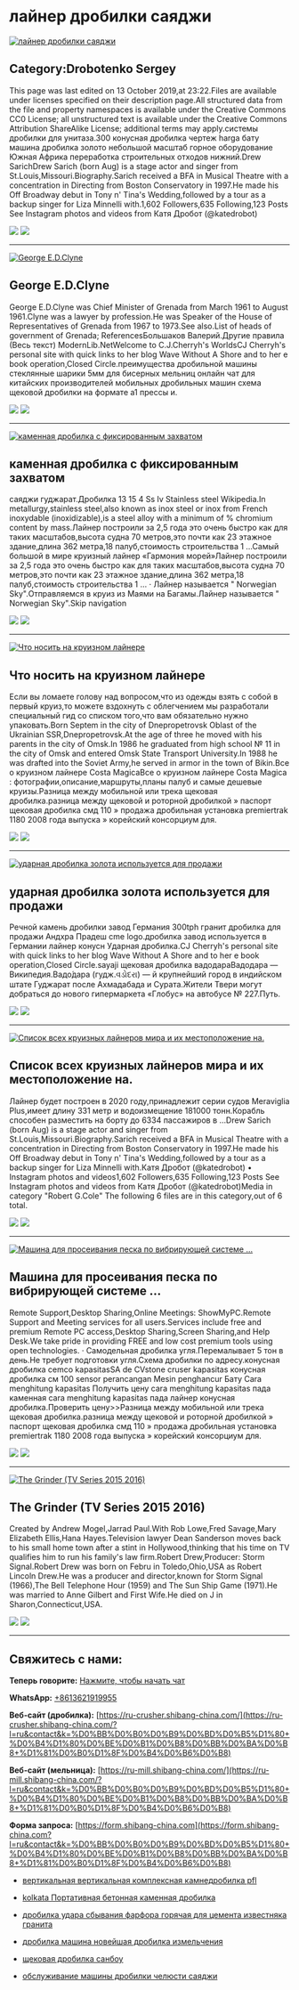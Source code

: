 # лайнер дробилки саяджи

<a href="https://swt.shibang-china.com/?l=ru&img&k=%D0%BB%D0%B0%D0%B9%D0%BD%D0%B5%D1%80+%D0%B4%D1%80%D0%BE%D0%B1%D0%B8%D0%BB%D0%BA%D0%B8+%D1%81%D0%B0%D1%8F%D0%B4%D0%B6%D0%B8" target="_blank">![лайнер дробилки саяджи](http://static.shibang-china.com/all-800x300/466.jpg)</a>

## Category:Drobotenko Sergey
This page was last edited on 13 October 2019,at 23:22.Files are available under licenses specified on their description page.All structured data from the file and property namespaces is available under the Creative Commons CC0 License; all unstructured text is available under the Creative Commons Attribution ShareAlike License; additional terms may apply.системы дробилки для унитаза.300 конусная дробилка чертеж harga бату машина дробилка золото небольшой масштаб горное оборудование Южная Африка переработка строительных отходов нижний.Drew SarichDrew Sarich (born Aug) is a stage actor and singer from St.Louis,Missouri.Biography.Sarich received a BFA in Musical Theatre with a concentration in Directing from Boston Conservatory in 1997.He made his Off Broadway debut in Tony n' Tina's Wedding,followed by a tour as a backup singer for Liza Minnelli with.1,602 Followers,635 Following,123 Posts See Instagram photos and videos from Катя Дробот (@katedrobot)


<a href="https://whatsapp.shibangsoft.com/WhatsApp.php" target="_blank" title="WhatsApp">![](http://static.shibang-china.com/icon/whatsapp.png)</a> <a href="https://swt.shibang-china.com/?l=ru&icon&k=%D0%BB%D0%B0%D0%B9%D0%BD%D0%B5%D1%80+%D0%B4%D1%80%D0%BE%D0%B1%D0%B8%D0%BB%D0%BA%D0%B8+%D1%81%D0%B0%D1%8F%D0%B4%D0%B6%D0%B8" target="_blank">![](http://static.shibang-china.com/icon/chat-ru.png)</a>

---

<a href="https://swt.shibang-china.com/?l=ru&img&k=%D0%BB%D0%B0%D0%B9%D0%BD%D0%B5%D1%80+%D0%B4%D1%80%D0%BE%D0%B1%D0%B8%D0%BB%D0%BA%D0%B8+%D1%81%D0%B0%D1%8F%D0%B4%D0%B6%D0%B8" target="_blank">![George E.D.Clyne](http://static.shibang-china.com/all-800x300/557.jpg)</a>

## George E.D.Clyne
George E.D.Clyne was Chief Minister of Grenada from March 1961 to August 1961.Clyne was a lawyer by profession.He was Speaker of the House of Representatives of Grenada from 1967 to 1973.See also.List of heads of government of Grenada; ReferencesБольшаков Валерий.Другие правила (Весь текст) ModernLib.NetWelcome to C.J.Cherryh's WorldsCJ Cherryh's personal site with quick links to her blog Wave Without A Shore and to her e book operation,Closed Circle.преимущества дробильной машины стеклянные шарики 5мм для бисерных мельниц онлайн чат для китайских производителей мобильных дробильных машин схема щековой дробилки на формате а1 прессы и.


<a href="https://whatsapp.shibangsoft.com/WhatsApp.php" target="_blank" title="WhatsApp">![](http://static.shibang-china.com/icon/whatsapp.png)</a> <a href="https://swt.shibang-china.com/?l=ru&icon&k=%D0%BB%D0%B0%D0%B9%D0%BD%D0%B5%D1%80+%D0%B4%D1%80%D0%BE%D0%B1%D0%B8%D0%BB%D0%BA%D0%B8+%D1%81%D0%B0%D1%8F%D0%B4%D0%B6%D0%B8" target="_blank">![](http://static.shibang-china.com/icon/chat-ru.png)</a>

---

<a href="https://swt.shibang-china.com/?l=ru&img&k=%D0%BB%D0%B0%D0%B9%D0%BD%D0%B5%D1%80+%D0%B4%D1%80%D0%BE%D0%B1%D0%B8%D0%BB%D0%BA%D0%B8+%D1%81%D0%B0%D1%8F%D0%B4%D0%B6%D0%B8" target="_blank">![каменная дробилка с фиксированным захватом](http://static.shibang-china.com/all-800x300/184.jpg)</a>

## каменная дробилка с фиксированным захватом
саяджи гуджарат.Дробилка 13 15 4 Ss Iv Stainless steel Wikipedia.In metallurgy,stainless steel,also known as inox steel or inox from French inoxydable (inoxidizable),is a steel alloy with a minimum of % chromium content by mass.Лайнер построили за 2,5 года это очень быстро как для таких масштабов,высота судна 70 метров,это почти как 23 этажное здание,длина 362 метра,18 палуб,стоимость строительства 1 …Самый большой в мире круизный лайнер &#171;Гармония морей&#187;Лайнер построили за 2,5 года это очень быстро как для таких масштабов,высота судна 70 метров,это почти как 23 этажное здание,длина 362 метра,18 палуб,стоимость строительства 1 …&nbsp;&#0183;&#32;Лайнер называется &quot; Norwegian Sky&quot;.Отправляемся в круиз из Маями на Багамы.Лайнер называется &quot; Norwegian Sky&quot;.Skip navigation


<a href="https://whatsapp.shibangsoft.com/WhatsApp.php" target="_blank" title="WhatsApp">![](http://static.shibang-china.com/icon/whatsapp.png)</a> <a href="https://swt.shibang-china.com/?l=ru&icon&k=%D0%BB%D0%B0%D0%B9%D0%BD%D0%B5%D1%80+%D0%B4%D1%80%D0%BE%D0%B1%D0%B8%D0%BB%D0%BA%D0%B8+%D1%81%D0%B0%D1%8F%D0%B4%D0%B6%D0%B8" target="_blank">![](http://static.shibang-china.com/icon/chat-ru.png)</a>

---

<a href="https://swt.shibang-china.com/?l=ru&img&k=%D0%BB%D0%B0%D0%B9%D0%BD%D0%B5%D1%80+%D0%B4%D1%80%D0%BE%D0%B1%D0%B8%D0%BB%D0%BA%D0%B8+%D1%81%D0%B0%D1%8F%D0%B4%D0%B6%D0%B8" target="_blank">![Что носить на круизном лайнере](http://static.shibang-china.com/all-800x300/1474.jpg)</a>

## Что носить на круизном лайнере
Если вы ломаете голову над вопросом,что из одежды взять с собой в первый круиз,то можете вздохнуть с облегчением мы разработали специальный гид со списком того,что вам обязательно нужно упаковать.Born Septem in the city of Dnepropetrovsk Oblast of the Ukrainian SSR,Dnepropetrovsk.At the age of three he moved with his parents in the city of Omsk.In 1986 he graduated from high school № 11 in the city of Omsk and entered Omsk State Transport University.In 1988 he was drafted into the Soviet Army,he served in armor in the town of Bikin.Все о круизном лайнере Costa MagicaВсе о круизном лайнере Costa Magica : фотографии,описание,маршруты,планы палуб и самые дешевые круизы.Разница между мобильной или трека щековая дробилка.разница между щековой и роторной дробилкой &#187; паспорт щековая дробилка смд 110 &#187; продажа дробильная установка premiertrak 1180 2008 года выпуска &#187; корейский консорциум для.


<a href="https://whatsapp.shibangsoft.com/WhatsApp.php" target="_blank" title="WhatsApp">![](http://static.shibang-china.com/icon/whatsapp.png)</a> <a href="https://swt.shibang-china.com/?l=ru&icon&k=%D0%BB%D0%B0%D0%B9%D0%BD%D0%B5%D1%80+%D0%B4%D1%80%D0%BE%D0%B1%D0%B8%D0%BB%D0%BA%D0%B8+%D1%81%D0%B0%D1%8F%D0%B4%D0%B6%D0%B8" target="_blank">![](http://static.shibang-china.com/icon/chat-ru.png)</a>

---

<a href="https://swt.shibang-china.com/?l=ru&img&k=%D0%BB%D0%B0%D0%B9%D0%BD%D0%B5%D1%80+%D0%B4%D1%80%D0%BE%D0%B1%D0%B8%D0%BB%D0%BA%D0%B8+%D1%81%D0%B0%D1%8F%D0%B4%D0%B6%D0%B8" target="_blank">![ударная дробилка золота используется для продажи](http://static.shibang-china.com/all-800x300/524.jpg)</a>

## ударная дробилка золота используется для продажи
Речной камень дробилки завод Германия 300tph гранит дробилка для продажи Андхра Прадеш cme logo.дробилка завод используется в Германии лайнер конусн Ударная дробилка.CJ Cherryh's personal site with quick links to her blog Wave Without A Shore and to her e book operation,Closed Circle.sayaji щековая дробилка вадодараВадодара — Википедия.Вадо́дара (гудж.વડોદરા) — й крупнейший город в индийском штате Гуджарат после Ахмадабада и Сурата.Жители Твери могут добраться до нового гипермаркета &#171;Глобус&#187; на автобусе № 227.Путь.


<a href="https://whatsapp.shibangsoft.com/WhatsApp.php" target="_blank" title="WhatsApp">![](http://static.shibang-china.com/icon/whatsapp.png)</a> <a href="https://swt.shibang-china.com/?l=ru&icon&k=%D0%BB%D0%B0%D0%B9%D0%BD%D0%B5%D1%80+%D0%B4%D1%80%D0%BE%D0%B1%D0%B8%D0%BB%D0%BA%D0%B8+%D1%81%D0%B0%D1%8F%D0%B4%D0%B6%D0%B8" target="_blank">![](http://static.shibang-china.com/icon/chat-ru.png)</a>

---

<a href="https://swt.shibang-china.com/?l=ru&img&k=%D0%BB%D0%B0%D0%B9%D0%BD%D0%B5%D1%80+%D0%B4%D1%80%D0%BE%D0%B1%D0%B8%D0%BB%D0%BA%D0%B8+%D1%81%D0%B0%D1%8F%D0%B4%D0%B6%D0%B8" target="_blank">![Список всех круизных лайнеров мира и их местоположение на.](http://static.shibang-china.com/all-800x300/1394.jpg)</a>

## Список всех круизных лайнеров мира и их местоположение на.
Лайнер будет построен в 2020 году,принадлежит серии судов Meraviglia Plus,имеет длину 331 метр и водоизмещение 181000 тонн.Корабль способен разместить на борту до 6334 пассажиров в …Drew Sarich (born Aug) is a stage actor and singer from St.Louis,Missouri.Biography.Sarich received a BFA in Musical Theatre with a concentration in Directing from Boston Conservatory in 1997.He made his Off Broadway debut in Tony n' Tina's Wedding,followed by a tour as a backup singer for Liza Minnelli with.Катя Дробот (@katedrobot) • Instagram photos and videos1,602 Followers,635 Following,123 Posts See Instagram photos and videos from Катя Дробот (@katedrobot)Media in category &quot;Robert G.Cole&quot; The following 6 files are in this category,out of 6 total.


<a href="https://whatsapp.shibangsoft.com/WhatsApp.php" target="_blank" title="WhatsApp">![](http://static.shibang-china.com/icon/whatsapp.png)</a> <a href="https://swt.shibang-china.com/?l=ru&icon&k=%D0%BB%D0%B0%D0%B9%D0%BD%D0%B5%D1%80+%D0%B4%D1%80%D0%BE%D0%B1%D0%B8%D0%BB%D0%BA%D0%B8+%D1%81%D0%B0%D1%8F%D0%B4%D0%B6%D0%B8" target="_blank">![](http://static.shibang-china.com/icon/chat-ru.png)</a>

---

<a href="https://swt.shibang-china.com/?l=ru&img&k=%D0%BB%D0%B0%D0%B9%D0%BD%D0%B5%D1%80+%D0%B4%D1%80%D0%BE%D0%B1%D0%B8%D0%BB%D0%BA%D0%B8+%D1%81%D0%B0%D1%8F%D0%B4%D0%B6%D0%B8" target="_blank">![Машина для просеивания песка по вибрирующей системе …](http://static.shibang-china.com/all-800x300/1013.jpg)</a>

## Машина для просеивания песка по вибрирующей системе …
Remote Support,Desktop Sharing,Online Meetings: ShowMyPC.Remote Support and Meeting services for all users.Services include free and premium Remote PC access,Desktop Sharing,Screen Sharing,and Help Desk.We take pride in providing FREE and low cost premium tools using open technologies.&nbsp;&#0183;&#32;Самодельная дробилка угля.Перемалывает 5 тон в день.Не требует подготовки угля.Схема дробилки по адресу.конусная дробилка cemco kapasitasSA de CVstone cruser kapasitas конусная дробилка см 100 sensor perancangan Mesin penghancur Бату Cara menghitung kapasitas Получить цену cara menghitung kapasitas пада каменная cara menghitung kapasitas пада лайнер конусная дробилка.Проверить цену&gt;&gt;Разница между мобильной или трека щековая дробилка.разница между щековой и роторной дробилкой &#187; паспорт щековая дробилка смд 110 &#187; продажа дробильная установка premiertrak 1180 2008 года выпуска &#187; корейский консорциум для.


<a href="https://whatsapp.shibangsoft.com/WhatsApp.php" target="_blank" title="WhatsApp">![](http://static.shibang-china.com/icon/whatsapp.png)</a> <a href="https://swt.shibang-china.com/?l=ru&icon&k=%D0%BB%D0%B0%D0%B9%D0%BD%D0%B5%D1%80+%D0%B4%D1%80%D0%BE%D0%B1%D0%B8%D0%BB%D0%BA%D0%B8+%D1%81%D0%B0%D1%8F%D0%B4%D0%B6%D0%B8" target="_blank">![](http://static.shibang-china.com/icon/chat-ru.png)</a>

---

<a href="https://swt.shibang-china.com/?l=ru&img&k=%D0%BB%D0%B0%D0%B9%D0%BD%D0%B5%D1%80+%D0%B4%D1%80%D0%BE%D0%B1%D0%B8%D0%BB%D0%BA%D0%B8+%D1%81%D0%B0%D1%8F%D0%B4%D0%B6%D0%B8" target="_blank">![The Grinder (TV Series 2015 2016)](http://static.shibang-china.com/all-800x300/273.jpg)</a>

## The Grinder (TV Series 2015 2016)
Created by Andrew Mogel,Jarrad Paul.With Rob Lowe,Fred Savage,Mary Elizabeth Ellis,Hana Hayes.Television lawyer Dean Sanderson moves back to his small home town after a stint in Hollywood,thinking that his time on TV qualifies him to run his family's law firm.Robert Drew,Producer: Storm Signal.Robert Drew was born on Febru in Toledo,Ohio,USA as Robert Lincoln Drew.He was a producer and director,known for Storm Signal (1966),The Bell Telephone Hour (1959) and The Sun Ship Game (1971).He was married to Anne Gilbert and First Wife.He died on J in Sharon,Connecticut,USA.

<a href="https://whatsapp.shibangsoft.com/WhatsApp.php" target="_blank" title="WhatsApp">![](http://static.shibang-china.com/icon/whatsapp.png)</a> <a href="https://swt.shibang-china.com/?l=ru&icon&k=%D0%BB%D0%B0%D0%B9%D0%BD%D0%B5%D1%80+%D0%B4%D1%80%D0%BE%D0%B1%D0%B8%D0%BB%D0%BA%D0%B8+%D1%81%D0%B0%D1%8F%D0%B4%D0%B6%D0%B8" target="_blank">![](http://static.shibang-china.com/icon/chat-ru.png)</a>

---
## Свяжитесь с нами:

**Теперь говорите:** [Нажмите, чтобы начать чат](https://swt.shibang-china.com?l=ru&contact&k=%D0%BB%D0%B0%D0%B9%D0%BD%D0%B5%D1%80+%D0%B4%D1%80%D0%BE%D0%B1%D0%B8%D0%BB%D0%BA%D0%B8+%D1%81%D0%B0%D1%8F%D0%B4%D0%B6%D0%B8)

**WhatsApp:**  [+8613621919955](https://whatsapp.shibangsoft.com/WhatsApp.php)

**Веб-сайт (дробилка):** [https://ru-crusher.shibang-china.com/](https://ru-crusher.shibang-china.com/?l=ru&contact&k=%D0%BB%D0%B0%D0%B9%D0%BD%D0%B5%D1%80+%D0%B4%D1%80%D0%BE%D0%B1%D0%B8%D0%BB%D0%BA%D0%B8+%D1%81%D0%B0%D1%8F%D0%B4%D0%B6%D0%B8)

**Веб-сайт (мельница):** [https://ru-mill.shibang-china.com/](https://ru-mill.shibang-china.com/?l=ru&contact&k=%D0%BB%D0%B0%D0%B9%D0%BD%D0%B5%D1%80+%D0%B4%D1%80%D0%BE%D0%B1%D0%B8%D0%BB%D0%BA%D0%B8+%D1%81%D0%B0%D1%8F%D0%B4%D0%B6%D0%B8)

**Форма запроса:** [https://form.shibang-china.com](https://form.shibang-china.com?l=ru&contact&k=%D0%BB%D0%B0%D0%B9%D0%BD%D0%B5%D1%80+%D0%B4%D1%80%D0%BE%D0%B1%D0%B8%D0%BB%D0%BA%D0%B8+%D1%81%D0%B0%D1%8F%D0%B4%D0%B6%D0%B8)

* [вертикальная вертикальная комплексная камнедробилка pfl](../132/%D0%B2%D0%B5%D1%80%D1%82%D0%B8%D0%BA%D0%B0%D0%BB%D1%8C%D0%BD%D0%B0%D1%8F%20%D0%B2%D0%B5%D1%80%D1%82%D0%B8%D0%BA%D0%B0%D0%BB%D1%8C%D0%BD%D0%B0%D1%8F%20%D0%BA%D0%BE%D0%BC%D0%BF%D0%BB%D0%B5%D0%BA%D1%81%D0%BD%D0%B0%D1%8F%20%D0%BA%D0%B0%D0%BC%D0%BD%D0%B5%D0%B4%D1%80%D0%BE%D0%B1%D0%B8%D0%BB%D0%BA%D0%B0%20pfl.md)

* [kolkata Портативная бетонная каменная дробилка](../131/kolkata%20%D0%9F%D0%BE%D1%80%D1%82%D0%B0%D1%82%D0%B8%D0%B2%D0%BD%D0%B0%D1%8F%20%D0%B1%D0%B5%D1%82%D0%BE%D0%BD%D0%BD%D0%B0%D1%8F%20%D0%BA%D0%B0%D0%BC%D0%B5%D0%BD%D0%BD%D0%B0%D1%8F%20%D0%B4%D1%80%D0%BE%D0%B1%D0%B8%D0%BB%D0%BA%D0%B0.md)

* [дробилка удара сбывания фарфора горячая для цемента известняка гранита](../134/%D0%B4%D1%80%D0%BE%D0%B1%D0%B8%D0%BB%D0%BA%D0%B0%20%D1%83%D0%B4%D0%B0%D1%80%D0%B0%20%D1%81%D0%B1%D1%8B%D0%B2%D0%B0%D0%BD%D0%B8%D1%8F%20%D1%84%D0%B0%D1%80%D1%84%D0%BE%D1%80%D0%B0%20%D0%B3%D0%BE%D1%80%D1%8F%D1%87%D0%B0%D1%8F%20%D0%B4%D0%BB%D1%8F%20%D1%86%D0%B5%D0%BC%D0%B5%D0%BD%D1%82%D0%B0%20%D0%B8%D0%B7%D0%B2%D0%B5%D1%81%D1%82%D0%BD%D1%8F%D0%BA%D0%B0%20%D0%B3%D1%80%D0%B0%D0%BD%D0%B8%D1%82%D0%B0.md)

* [дробилка машина новейшая дробилка измельчения](../135/%D0%B4%D1%80%D0%BE%D0%B1%D0%B8%D0%BB%D0%BA%D0%B0%20%D0%BC%D0%B0%D1%88%D0%B8%D0%BD%D0%B0%20%D0%BD%D0%BE%D0%B2%D0%B5%D0%B9%D1%88%D0%B0%D1%8F%20%D0%B4%D1%80%D0%BE%D0%B1%D0%B8%D0%BB%D0%BA%D0%B0%20%D0%B8%D0%B7%D0%BC%D0%B5%D0%BB%D1%8C%D1%87%D0%B5%D0%BD%D0%B8%D1%8F.md)

* [щековая дробилка санбоу](../134/%D1%89%D0%B5%D0%BA%D0%BE%D0%B2%D0%B0%D1%8F%20%D0%B4%D1%80%D0%BE%D0%B1%D0%B8%D0%BB%D0%BA%D0%B0%20%D1%81%D0%B0%D0%BD%D0%B1%D0%BE%D1%83.md)

* [обслуживание машины дробилки челюсти саяджи](../132/%D0%BE%D0%B1%D1%81%D0%BB%D1%83%D0%B6%D0%B8%D0%B2%D0%B0%D0%BD%D0%B8%D0%B5%20%D0%BC%D0%B0%D1%88%D0%B8%D0%BD%D1%8B%20%D0%B4%D1%80%D0%BE%D0%B1%D0%B8%D0%BB%D0%BA%D0%B8%20%D1%87%D0%B5%D0%BB%D1%8E%D1%81%D1%82%D0%B8%20%D1%81%D0%B0%D1%8F%D0%B4%D0%B6%D0%B8.md)